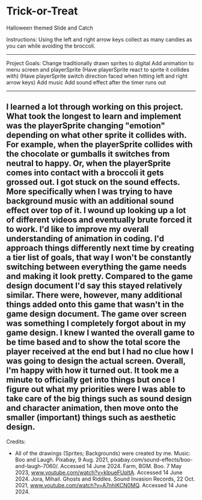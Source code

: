 # Trick-or-Treat

Halloween themed Slide and Catch

Instructions:
Using the left and right arrow keys collect as many candies as you can while avoiding the broccoli.

-----------

Project Goals:
Change traditionally drawn sprites to digital
Add animation to menu screen and playerSprite
	(Have playerSprite react to sprite it collides with)
	(Have playerSprite switch direction faced when hitting left and right arrow keys)
Add music
Add sound effect after the timer runs out

-----------
I learned a lot through working on this project. What took the longest to learn and implement was the playerSprite changing "emotion" depending on what other sprite it collides with. For example, when the playerSprite collides with the chocolate or gumballs it switches from neutral to happy. Or, when the playerSprite comes into contact with a broccoli it gets grossed out.
I got stuck on the sound effects. More specifically when I was trying to have background music with an additional sound effect over top of it. I wound up looking up a lot of different videos and eventually brute forced it to work.
I'd like to improve my overall understanding of animation in coding.
I'd approach things differently next time by creating a tier list of goals, that way I won't be constantly switching between everything the game needs and making it look pretty.
Compared to the game design document I'd say this stayed relatively similar. There were, however, many additional things added onto this game that wasn't in the game design document. The game over screen was something I completely forgot about in my game design. I knew I wanted the overall game to be time based and to show the total score the player received at the end but I had no clue how I was going to design the actual screen. Overall, I'm happy with how it turned out.
It took me a minute to officially get into things but once I figure out what my priorities were I was able to take care of the big things such as sound design and character animation, then move onto the smaller (important) things such as aesthetic design.
-----------
Credits:
- All of the drawings (Sprites; Backgrounds) were created by me.
Music:
Boo and Laugh. Pixabay, 9 Aug. 2021, pixabay.com/sound-effects/boo-and-laugh-7060/. Accessed 14 June 2024.
Farm, BGM. Boo. 7 May 2023, www.youtube.com/watch?v=klpueFUpltA. Accessed 14 June 2024.
Jora, Mihail. Ghosts and Riddles. Sound Invasion Records, 22 Oct. 2021, www.youtube.com/watch?v=A7nhiKCN0MQ. Accessed 14 June 2024.

